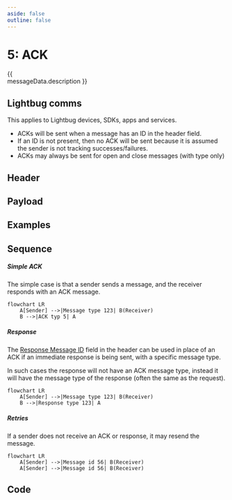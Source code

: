 ```yaml
---
aside: false
outline: false
---
```


<script setup>
import { data as protocolData } from '../../../yaml-data.data.ts'
import { computed } from 'vue'

const messageId = 5
const messageData = computed(() => protocolData?.messages?.[messageId])
</script>

# 5: ACK

<span v-if="messageData?.description" style="white-space: pre-line;">{{ messageData.description }}</span>

## Lightbug comms

This applies to Lightbug devices, SDKs, apps and services.

 - ACKs will be sent when a message has an ID in the header field.
 - If an ID is not present, then no ACK will be sent because it is assumed the sender is not tracking successes/failures.
 - ACKs may always be sent for open and close messages (with type only) <!-- Currently the case for P1 comms-->

## Header

<HeaderSection :messageId="messageId" :yamlData="protocolData" />

## Payload

<PayloadSection :messageId="messageId" :yamlData="protocolData" />

## Examples

<ExamplesSection :messageId="messageId" :yamlData="protocolData" />

## Sequence

##### Simple ACK

The simple case is that a sender sends a message, and the receiver responds with an ACK message.

```mermaid
flowchart LR
    A[Sender] -->|Message type 123| B(Receiver)
    B -->|ACK typ 5| A
```

##### Response

The [Response Message ID](../protocol/headers#_3-response-message-id) field in the header can be used in place of an ACK if an immediate response is being sent, with a specific message type.

In such cases the response will not have an ACK message type, instead it will have the message type of the response (often the same as the request).

```mermaid
flowchart LR
    A[Sender] -->|Message type 123| B(Receiver)
    B -->|Response type 123| A
```

##### Retries

If a sender does not receive an ACK or response, it may resend the message.

```mermaid
flowchart LR
    A[Sender] -->|Message id 56| B(Receiver)
    A[Sender] -->|Message id 56| B(Receiver)
```

## Code

<CodeSection :messageId="messageId" :yamlData="protocolData" />

